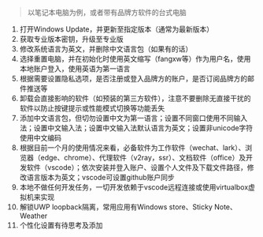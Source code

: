 > 以笔记本电脑为例，或者带有品牌方软件的台式电脑
1. 打开Windows Update，并更新至指定版本（通常为最新版本）
2. 获取专业版本密钥，升级至专业版
3. 修改系统语言为英文，并删除中文语言包（如果有的话）
4. 选择重置电脑，并在初始化时使用英文缩写（fangxw等）作为用户名，使用本地账户登入，使用英语为第一语言
5. 根据需要设置隐私选项，是否注册或登入品牌方的账户，是否订阅品牌方的邮件推送等
6. 卸载会直接影响的软件（如预装的第三方软件），注意不要删除无直接干扰的软件以防止按键提示或性能模式切换等功能丢失
7. 添加中文语言包，但切勿设置中文为第一语言；设置不同窗口使用不同输入法；设置中文输入法；设置中文输入法默认语言为英文；设置非unicode字符使用中文编码
8. 根据目前一个月的使用情况来看，必备软件为工作软件（wechat、lark）、浏览器（edge、chrome）、代理软件（v2ray，ssr）、文档软件（office）及开发软件（vscode）；依次安装并登入账户、设置个人文件及下载文件路径，修改语言版本为英文；vscode可设置github账户同步
9. 本地不做任何开发任务，一切开发依赖于vscode远程连接或使用virtualbox虚拟机来实现
10. 解锁UWP loopback隔离，常用应用有Windows store、Sticky Note、Weather
11. 个性化设置有待思考及添加